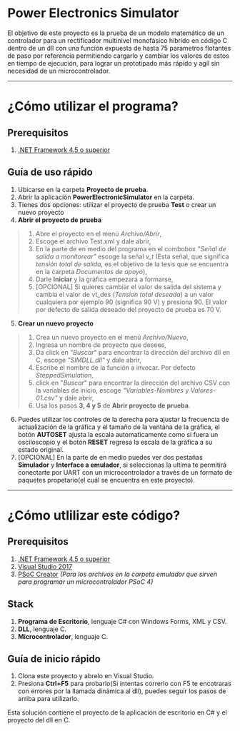 # Power Electronics Simulator
El objetivo de este proyecto es la prueba de un modelo matemático de un controlador para un rectificador multinivel monofásico híbrido en código C 
dentro de un dll con una función expuesta de hasta 75 parametros flotantes de paso por referencia permitiendo cargarlo y cambiar los 
valores de estos en tiempo de ejecución, para lograr un prototipado más rápido y agíl sin necesidad de un microcontrolador.

-----
# ¿Cómo utilizar el programa?

## Prerequisitos
1. [.NET Framework 4.5 o superior](https://www.microsoft.com/es-mx/download/details.aspx?id=30653)

## Guía de uso rápido
1. Ubicarse en la carpeta **Proyecto de prueba**.
2. Abrir la aplicación **PowerElectronicSimulator** en la carpeta.
3. Tienes dos opciones: utilizar el proyecto de prueba **Test** o crear un nuevo proyecto
4. **Abrir el proyecto de prueba**
> 1. Abre el proyecto en el menú *Archivo/Abrir*,
> 2. Escoge el archivo Test.xml y dale abrir,
> 3. En la parte de en medio del programa en el combobox *"Señal de salida a monitorear"* escoge la señal *v_t* 
(Esta señal, que significa *tensión total de salida*, es el objetivo de la tesis que se encuentra en la carpeta *Documentos de apoyo*),
> 4. Darle **Iniciar** y la gráfica empezará a formarse,
> 5. [OPCIONAL] Si quieres cambiar el valor de salida del sistema y cambia el valor de vt_des (*Tension total deseada*) 
a un valor cualquiera por ejemplo 90 (significa 90 V) y presiona 90. El valor por defecto de salida deseado del proyecto de prueba es 
70 V.
5. **Crear un nuevo proyecto**
> 1. Crea un nuevo proyecto en el menú *Archivo/Nuevo*, 
> 2. Ingresa un nombre de proyecto que desees,
> 3. Da click en "*Buscar*" para encontrar la dirección del archivo dll en C, escoge *"SIMDLL.dll"* y dale abrir,
> 4. Escribe el nombre de la función a invocar. Por defecto *SteppedSimulation*,
> 5.  click en "*Buscar*" para encontrar la dirección del archivo CSV con la variables de inicio, 
escoge *"Variables-Nombres y Valores-01.csv"* y dale abrir,
> 6. Usa los pasos **3, 4 y 5** de **Abrir proyecto de prueba**.
6. Puedes utilizar los controles de la derecha para ajustar la frecuencia de actualización de la gráfica y el tamaño de la ventana de 
la gráfica, el botón **AUTOSET** ajusta la escala automaticamente como si fuera un osciloscopio y el botón **RESET** regresa la
escala de la gráfica a su estado original.
7. [OPCIONAL] En la parte de en medio puedes ver dos pestañas **Simulador** y **Interface a emulador**, si seleccionas la ultima te 
permitirá conectarte por UART con un microcontrolador a través de un formato de paquetes propetario(el cuál se encuentra en este proyecto).


-----
# ¿Cómo utlilizar este código?

## Prerequisitos
1. [.NET Framework 4.5 o superior](https://www.microsoft.com/es-mx/download/details.aspx?id=30653)
2. [Visual Studio 2017](https://www.visualstudio.com/es/?rr=https%3A%2F%2Fwww.google.com.mx%2F)
3. [PSoC Creator](http://www.cypress.com/products/psoc-creator-integrated-design-environment-ide) 
*(Para los archivos en la carpeta emulador que sirven para programar un microcontrolador PSoC 4)*

## Stack
1. **Programa de Escritorio**, lenguaje C# con Windows Forms, XML y CSV.
2. **DLL**, lenguaje C.
3. **Microcontrolador**, lenguaje C.

## Guía de inicio rápido
1. Clona este proyecto y abrelo en Visual Studio.
2. Presiona **Ctrl+F5** para probarlo(Si intentas correrlo con F5 te encotraras con errores por la llamada dinámica al dll), 
puedes seguir los pasos de arriba para utilizarlo.

Esta solución contiene el proyecto de la aplicación de escritorio en C# y el proyecto del dll en C.


